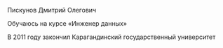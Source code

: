 Пискунов Дмитрий Олегович	

Обучаюсь на курсе «Инженер данных»

В 2011 году закончил Карагандинский государственный университет